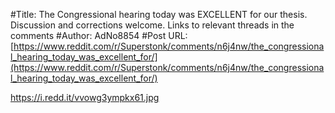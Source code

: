 #Title: The Congressional hearing today was EXCELLENT for our thesis. Discussion and corrections welcome. Links to relevant threads in the comments
#Author: AdNo8854
#Post URL: [https://www.reddit.com/r/Superstonk/comments/n6j4nw/the_congressional_hearing_today_was_excellent_for/](https://www.reddit.com/r/Superstonk/comments/n6j4nw/the_congressional_hearing_today_was_excellent_for/)


https://i.redd.it/vvowg3ympkx61.jpg